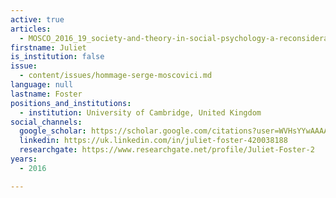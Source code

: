 ```yaml
---
active: true
articles:
  - MOSCO_2016_19_society-and-theory-in-social-psychology-a-reconsideration
firstname: Juliet
is_institution: false
issue:
  - content/issues/hommage-serge-moscovici.md
language: null
lastname: Foster
positions_and_institutions:
  - institution: University of Cambridge, United Kingdom
social_channels:
  google_scholar: https://scholar.google.com/citations?user=WVHsYYwAAAAJ&hl=en
  linkedin: https://uk.linkedin.com/in/juliet-foster-420038188
  researchgate: https://www.researchgate.net/profile/Juliet-Foster-2
years:
  - 2016

---
```

